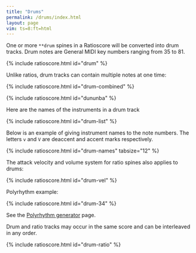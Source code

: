```yaml
---
title: "Drums"
permalink: /drums/index.html
layout: page
vim: ts=8:ft=html
---
```


One or more `**drum` spines in a Ratioscore will be converted into
drum tracks.  Drum notes are General MIDI key numbers 
ranging from 35 to 81.

{% include ratioscore.html id="drum" %}
<script type="application/x-ratioscore" id="drum">
**dtime	**drum	**drum
*MM120	*	*
*	*	*
1	60	.
0.75	61	.
0.25	62	60
0.25	63	61
2	64	62
1.5	65	63
1	66	64
0.5	67	.
*-	*-	*-
</script>

Unlike ratios, drum tracks can contain multiple notes at one time:

{% include ratioscore.html id="drum-combined" %}
<script type="application/x-ratioscore" id="drum-combined">
**dtime	**drum
*MM120	*
*	*
1	60
0.75	61
0.25	62 60
0.25	63 61
2	64 62
1.5	65 63
1	66 64
0.5	67
*-	*-
</script>

{% include ratioscore.html id="dununba" %}
<script type="application/x-ratioscore" id="dununba">
!!!OTL@@MKU: Dununba
!!!OTL@EN: The dance of the strong men
!!!filter: myank -m 0,1*40
**recip	**drum	**drum	**drum	**drum	**drum	**drum
=0	=0	=0	=0	=0	=0	=0
!	!bell	!djembe	!djembe	!djembe	!dundun	!clave
*	*vel:45	*vel:50	*vel:60	*vel:60	*vel:50	*vel:90
*MM164	*	*	*	*	*	*
*M12/8	*	*	*	*	*	*
=1	=1	=1	=1	=1	=1	=1
8	68V	50V	47V	.	62V	75V
8	.	.	47	.	.	.
8	68	50	.	50	63	75
8	68V	50V	.	.	63V	75V
8	.	47	.	47	.	.
8	68	47	.	50	63	.
8	.	50V	47V	.	.	75V
8	68	.	47	.	63	.
8	68	.	45	50	63	75
8	.	50V	.	.	.	75V
8	68	47	45	47	63	.
8	.	47	.	50	.	.
=	=	=	=	=	=	=
*-	*-	*-	*-	*-	*-	*-
!!!URL: http://africandanceblog.blogspot.com/2011/09/dununba-strong-man-dance.html
</script>


Here are the names of the instruments in a drum track

{% include ratioscore.html id="drum-list" %}
<script type="application/x-ratioscore" id="drum-list">
!!!OTL: General MIDI Drum List
**dtime	**drum	**name
1	35	acoustic bass drum
1	36	electric bass drum
1	37	side stick
1	38	acoustic snare
1	39	hand clap
1	40	electric snare
1	41	low floor tom
1	42	closed hi-hat
1	43	high floor tom
1	44	pedal hi-hat
1	45	low tom
1	46	open hi-hat
1	47	low-mid tom
1	48	hi-mid tom
1	49	crash cymbal 1
1	50	high tom
1	51	ride cymbal 1
1	52	chinese cymbal
1	53	ride bell
1	54	tambourine
1	55	slpash cymbal
1	56	cowbell
1	57	crash cymbal 2
1	58	vibra slap
1	59	ride cymbal 2
1	60	high bongo
1	61	low bongo
1	62	mute high conga
1	63	open high conga
1	64	low conga
1	65	high timbale
1	66	low timbale
1	67	high agogo
1	68	low agogo
1	69	cabasa
1	70	maracas
1	71	short whistle
1	72	long whistle
1	73	short guiro
1	74	long guiro
1	75	claves
1	76	high woodblock
1	77	low woodblock
1	78	mute cuica
1	79	open cuica
1	80	mute triangle
1	81	open triangle
*-	*-	*-
</script>


Below is an example of giving instrument names to the note numbers.
The letters `v` and `V` are deaccent and accent marks respectively.


{% include ratioscore.html id="drum-names" tabsize="12" %}

<script type="application/x-ratioscore" id="drum-names">
!!!RDF**drum: triangle = 81
!!!RDF**drum: clap = 39
!!!RDF**drum: bongo = 61
!!!RDF**drum: bell = 56
!!!RDF**drum: ocelot = 76
**dtime	**drum	**drum	**drum	**drum
=0	=0	=0	=0	=0
*MM380	*vel:40	*vel:50	*vel:60	*vel:60
=1	=1	=1	=1	=1
1	triangleV	clap	bongo	ocelotV
1	.	.	.	bellv
1	.	.	bongo	ocelotV
1	.	.	.	bellv
=2	=2	=2	=2	=2
1	.	clap	bongo	ocelotV
1	.	.	.	bellv
1	triangleVVV	.	bongoV	ocelotV
1	triangle	.	.	bellv
=3	=3	=3	=3	=3
1	.	clap	bongo	.
1	.	.	.	.
1	triangle	.	.	ocelotv
1	.	.	.	bellV ocelotV
=4	=4	=4	=4	=4
1	.	clap	bongo	bellv
1	trianglev	.	.	.
1	.	.	.	.
1	.	.	.	bellV
=5	=5	=5	=5	=5
1	.	clap	.	bellv ocelotv
1	trianglev	.	bongoV	ocelotV
1	.	.	bongovv	ocelotV
1	.	clap	.	bellv ocelotv
=6	=6	=6	=6	=6
1	.	clap	.	bellV
1	.	.	bongo	.
1	triangleVV	.	bongoV	.
1	.	clap	.	bellv
=7	=7	=7	=7	=7
1	.	clap	.	ocelotV
1	.	.	bongovv	ocelotv
1	.	.	bongoVV	.
1	.	clap	.	bellv ocelotv
=8	=8	=8	=8	=2
1	triangleVV	clapVV	bongoVV	ocelotVV
*-	*-	*-	*-	*-
!!!filter: myank -m 0,1-7,6-1,1*3,2*4,3*5,4*6,5*7,6*8,7*9,8*3,1,2,1,3,1,4,1,5,1,6,1,7,6,7,5,7,4,7,3,7,2,7,1*8,2*7,3*6,4*5,5*4,6*3,7*2,8*5
</script>



The attack velocity and volume system for ratio spines also applies to 
drums:


{% include ratioscore.html id="drum-vel" %}
<script type="application/x-ratioscore" id="drum-vel">
**recip	**drum
*M3/4	*vel:40
*MM144	*vstep:60
=1	=1
4	77V
4	77
4	77
=2	=2
4	77V
4	77
4	77
=3	=3
4	77V
4	77
4	77
=4	=4
4	77V
4	77
4	77
==	==
*-	*-
</script>

Polyrhythm example:

{% include ratioscore.html id="drum-34" %}
<script type="application/x-ratioscore" id="drum-34">
!!!filter: myank -m 0,43*3,53,43*2,53*2,43,53*3,1
**dtime	**drum	**drum
=0	=0	=0
*MM500	*	*
=43	=43	=43
!! 4 against 3
1	76	77
1	.	.
1	.	.
1	76	.
1	.	77
1	.	.
1	76	.
1	.	.
1	.	77
1	76	.
1	.	.
1	.	.
=53	=53	=53
!! 5 against 3
1	76	77
1	.	.
1	.	.
1	76	.
1	.	.
1	.	77
1	76	.
1	.	.
1	.	.
1	76	.
1	.	77
1	.	.
1	76	.
1	.	.
1	.	.
=1	=1	=1
1	76	77
=	=	=
*-	*-	*-
</script>

See the <a href="/polyrhythm">Polyrhythm generator</a> page.

Drum and ratio tracks may occur in the same score and can
be interleaved in any order.

{% include ratioscore.html id="drum-ratio" %}
<script type="application/x-ratioscore" id="drum-ratio">
!!!filter: myank -m 0,1,2,3,2,1,3,2*2,1,3,1*2,2,3,2,3,2*3,1*4,3
**dtime	**ratio	**drum	**ratio
=0	=0	=0	=0
*MM240	*I#14	*	*Iclars
*	*ref:C2	*	*ref:F#1
*	*vel:60	*vel:50	*vel:30
=1	=1	=1	=1
1	9	77 76	.
1	.	.	9
1	8	.	.
1	.	76	8
1	.	77	.
1	7	.	.
1	.	76	7
1	9	.	.
1	.	77	9
1	.	76	.
1	10	.	.
1	.	.	10
=2	=2	=2	=2
1	.	77	10
1	10	.	8
1	8	.	.
1	.	76	9
1	9	.	.
1	.	77	.
1	.	76	8
1	8	.	.
1	10	.	.
1	.	76	10
1	.	77	9
1	9	.	8
1	.	76	7
1	7	.	.
1	.	.	6
=3	=3	=3	=3
1	1/2	77	3
4	0	.	.
=	=	=	=
*-	*-	*-	*-

